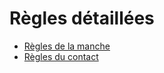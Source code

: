 # Règles détaillées

<!-- - [Règles du match](./details/match.md) -->
- [Règles de la manche](./details/round.md)
- [Règles du contact](./details/contact.md)
<!-- - [Règles du débriefing](./details/debriefing.md) -->